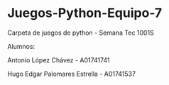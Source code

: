 # Juegos-Python-Equipo-7
Carpeta de juegos de python - Semana Tec 1001S

Alumnos:

Antonio López Chávez - A01741741

Hugo Edgar Palomares Estrella - A01741537
